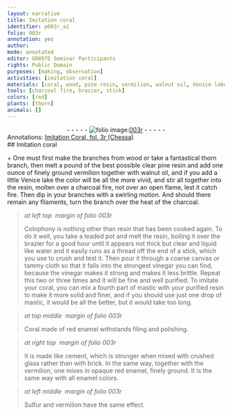 ```yaml
---
layout: narrative
title: Imitation coral
identifier: p003r_a1
folio: 003r
annotation: yes
author:
mode: annotated
editor: GR8975 Seminar Participants
rights: Public Domain
purposes: [making, observation]
activities: [imitation coral]
materials: [coral, wood, pine resin, vermilion, walnut oil, Venice lake, resin, branches, charcoal, Colophony, lead, water, coarse canvas, tammy cloth, vinegar, mastic, Coral, red enamel, cement, crushed glass, brick, opaque red enamel, enamel colors, Sulfur]
tools: [charcoal fire, brazier, stick]
colors: [red]
plants: [thorn]
animals: []
---
```


 <div class="folio" align="center">- - - - - <a href="http://gallica.bnf.fr/ark:/12148/btv1b10500001g/f11.image" target="_blank"><img src="https://cu-mkp.github.io/GR8975-edition/assets/photo-icon.png" alt="folio image: " style="display:inline-block; margin-bottom:-3px;"/>003r</a> - - - - - </div> <div class="annotation" align="left">Annotations:
<a href="https://drive.google.com/open?id=0BwJi-u8sfkVDUWd6WXF6RzExYnc" target="_blank">Imitation Coral, fol. 3r (Chessa)</a>
 </div> 
## Imitation <span class="material">coral</span>

 
 <span class="activity"></span>  \+ One must first make the <span class="material_format">branches from <span class="material">wood</span></span> or take a <span class="material_format">fantastical <span class="plant">thorn</span> branch</span>, then melt a <span class="unit">pound</span> of the <span class="material_format">best possible clear <span class="material">pine resin</span></span> and add one <span class="unit">ounce</span> of <span class="material_format">finely ground <span class="material">vermilion</span></span> together with <span class="material">walnut oil</span>, and if you add a little <span class="material">Venice lake</span> the color will be all the more vivid, and stir all together into the <span class="material">resin</span>, molten over a <span class="tool">charcoal fire</span>, not over an open flame, lest it catch fire. Then dip in your <span class="material">branches</span> with a swirling motion. And should there remain any filaments, turn the branch over the heat of the <span class="material">charcoal</span>.
  
> *at left top  margin of folio 003r*
> 
> <span class="material">Colophony</span> is nothing other than <span class="material">resin</span> that has been cooked again. To do it well, you take a <span class="material_format"><span class="material">lead</span>ed pot</span> and melt the <span class="material">resin</span>, boiling it over the <span class="tool">brazier</span> for a good <span class="time">hour</span> until it appears not thick but clear and liquid like <span class="material">water</span> and it easily runs as a thread off the end of a <span class="tool">stick</span>, which you use to crush and test it. Then pour it through a <span class="material">coarse canvas</span> or <span class="material">tammy cloth</span> so that it falls into the <span class="material_format">strongest <span class="material">vinegar</span> you can find</span>, because the <span class="material">vinegar</span> makes it strong and makes it less brittle. Repeat this two or three times and it will be fine and well purified. To imitate your <span class="material">coral</span>, you can mix a <span class="unit">fourth part</span> of <span class="material">mastic</span> with your <span class="material_format">purified <span class="material">resin</span></span> to make it more solid and finer, and if you should use just one <span class="unit">drop</span> of <span class="material">mastic</span>, it would be all the better, but it would take too long.
 
> *at top middle  margin of folio 003r*
> 
> <span class="material">Coral</span> made of <span class="material"><span class="color">red</span> enamel</span> withstands filing and polishing.
 
> *at right top  margin of folio 003r*
> 
> It is made like <span class="material">cement</span>, which is stronger when mixed with <span class="material">crushed glass</span> rather than with <span class="material">brick</span>. In the same way, together with the <span class="material">vermilion</span>, one mixes in <span class="material_format"><span class="material">opaque <span class="color">red</span> enamel</span>, finely ground</span>. It is the same way with all <span class="material">enamel colors</span>. 
 
> *at left middle  margin of folio 003r*
> 
> <span class="material">Sulfur</span> and <span class="material">vermilion</span> have the same effect.
  
